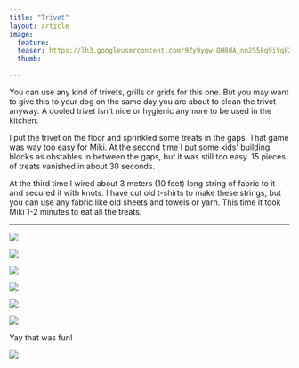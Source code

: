 ```yaml
---
title: "Trivet"
layout: article
image:
  feature:
  teaser: https://lh3.googleusercontent.com/9Zy9yqw-QH8dA_nn2S5kq9iYq82Mg8DGYNJaU-3vxMV_tlgKuPguOc4RNSJDoCgwUZ8MbC4DG4D6FY_J-xT_dRE66qqJwOE54HqQoqDOmSdy9S5faJQPlzBPKWvH6N0n9P2-7x0-ZhEA_pmvBpr21IoY0FboJW-1iZD1EsnQ60i9-potS_mj8U9WGxRD0UENY4__oSyk2QwCjOIB88oZiAvHzb6jQ76-VBvZhCeHX7PKz43a4Oe4j87m5c2uppdM8CByAHMXr-MeQZOQVslFPOhZW-1JwbUCMWqkEtddiKtAhNAefpe_i2QArwDbxyBASTaR37cBMJuRiNAp7wtflFiYGkTkEf_p_KaPcV5tzcooYVedrL3OBXGn0-_o5cTGETTFwfTuCRNA3xOKNWOOnYK2nuAjh3yd1_lUnaweWd1JkIg7svKHuGenh37w1M3OeRdtsVBAic4s6AF268SnxiVSp5lCvHCfWyGg47oD83Po-R48ygCthoamYloneYixUKKY3g=w245
  thumb:

---
```


You can use any kind of trivets, grills or grids for this one. But you may want to give this to your dog on the same day you are about to clean the trivet anyway. A dooled trivet isn't nice or hygienic anymore to be used in the kitchen.

I put the trivet on the floor and sprinkled some treats in the gaps. That game was way too easy for Miki. At the second time I put some kids' building blocks as obstables in between the gaps, but it was still too easy. 15 pieces of treats vanished in about 30 seconds.

At the third time I wired about 3 meters (10 feet) long string of fabric to it and secured it with knots. I have cut old t-shirts to make these strings, but you can use any fabric like old sheets and towels or yarn. This time it took Miki 1-2 minutes to eat all the treats.

---

[![](https://lh3.googleusercontent.com/jVBTkHyxT66DVkT_NechgRdPgB0atY4f8MuCPfZnYnwmhshG6A9G3sgErGdBNzgGgUhXf3W9ZG29m4lr72PPfg1YR9ezCY7ela56ZfJgzPLd1zUbI8pOBaenY2F93Pu6WTazDBhGNOZpyGxtyQeWAsrsEiiw5ABOqfXHyxnhtPrJR0g_ActGFigwgAXg8vu_7r5gDUYwisgaoK_0jl1_srLeViGqkLjnFhgtDmIn9UxRpKbu5eCZP-YAIf5Nwi0910vRYtncwCotXZ55deE72fotSuN3IY1u_QaBZtLc5hiJM6MuPAWsYFqaCNfdRPXT0FCl_5D8t1Lz_VlbmWOA48cNYhR0AChLWgFyRZlynDSB--HFfUJ8Ae1cvpxILWgCRBjQXYunXiqkT7VTIVY6Jehm0ojy63eRvAgVk95al9MpgJl8sJeavSunTjXsgLfqScPGy5n4PRe6B6uvBc_MndV5R1g6efOxYRKY2G7oqZRTo6bdiz-RYk1cMwMJPbtp_3ZLsQ=w800)](https://lh3.googleusercontent.com/jVBTkHyxT66DVkT_NechgRdPgB0atY4f8MuCPfZnYnwmhshG6A9G3sgErGdBNzgGgUhXf3W9ZG29m4lr72PPfg1YR9ezCY7ela56ZfJgzPLd1zUbI8pOBaenY2F93Pu6WTazDBhGNOZpyGxtyQeWAsrsEiiw5ABOqfXHyxnhtPrJR0g_ActGFigwgAXg8vu_7r5gDUYwisgaoK_0jl1_srLeViGqkLjnFhgtDmIn9UxRpKbu5eCZP-YAIf5Nwi0910vRYtncwCotXZ55deE72fotSuN3IY1u_QaBZtLc5hiJM6MuPAWsYFqaCNfdRPXT0FCl_5D8t1Lz_VlbmWOA48cNYhR0AChLWgFyRZlynDSB--HFfUJ8Ae1cvpxILWgCRBjQXYunXiqkT7VTIVY6Jehm0ojy63eRvAgVk95al9MpgJl8sJeavSunTjXsgLfqScPGy5n4PRe6B6uvBc_MndV5R1g6efOxYRKY2G7oqZRTo6bdiz-RYk1cMwMJPbtp_3ZLsQ=s0)

[![](https://lh3.googleusercontent.com/tpIUksOA_ySr6O_w-gFXibvwsP61sB4CRZ7kZWa-Ty0Dtv6Qnwo-YCZ2iIz9uyA6orAFHHq6VB6PtWrWN74dQ53o3HV_9W21Ebm9P3tbRSo_r2Z-s0NV7qEPqB2ypuPnXVvUfPckv_CbcmcNXO3tYSBmLLWPrSPurkPRaHbFoy55ATuehelvMIgLSOczuPL757n-7ZC3kRApGTnM3Y6kumAd3kZ2kysqGIsAjn8dfuug-jkDdKd8dkQ81LuuLAKGjNy5Yy41c9DLGWJ8yw7_eQOgZgwUBBd11zmj-AsNq6kIux0rLtHsfFnarW0Vmtycp4VqnP5sJVYc2uZJKvZZ_h4YgiO5qyAMVFvThQ1SkOL6nrsJsBTfWSE0b6w8YK_v3jC34S-YqRF1S66hoJDUKc3B5yatVMadIsE1jTO39oARJbry61NdSZT2syXBItoYUcW75UuruUZ39W1cyOVBIoDQ38Uqxc-Pv3BBzaEwvXDfaDsL47wlJE1fQ1ZOii0_q6WliA=w800)](https://lh3.googleusercontent.com/tpIUksOA_ySr6O_w-gFXibvwsP61sB4CRZ7kZWa-Ty0Dtv6Qnwo-YCZ2iIz9uyA6orAFHHq6VB6PtWrWN74dQ53o3HV_9W21Ebm9P3tbRSo_r2Z-s0NV7qEPqB2ypuPnXVvUfPckv_CbcmcNXO3tYSBmLLWPrSPurkPRaHbFoy55ATuehelvMIgLSOczuPL757n-7ZC3kRApGTnM3Y6kumAd3kZ2kysqGIsAjn8dfuug-jkDdKd8dkQ81LuuLAKGjNy5Yy41c9DLGWJ8yw7_eQOgZgwUBBd11zmj-AsNq6kIux0rLtHsfFnarW0Vmtycp4VqnP5sJVYc2uZJKvZZ_h4YgiO5qyAMVFvThQ1SkOL6nrsJsBTfWSE0b6w8YK_v3jC34S-YqRF1S66hoJDUKc3B5yatVMadIsE1jTO39oARJbry61NdSZT2syXBItoYUcW75UuruUZ39W1cyOVBIoDQ38Uqxc-Pv3BBzaEwvXDfaDsL47wlJE1fQ1ZOii0_q6WliA=s0)

[![](https://lh3.googleusercontent.com/Kj1llro_OAKPFlbTLFVZpz57Vgig6Tir2Ps0DVIiY1eXbW7tc4ILRho_rWWYBIvuEnRkgf1khXTow_WhseCGNOXqpz4fMXBscZj4G6x8TocmflGFXdEfSr7uqsFGmL4Z18s5QqG6oienhppDQcFVa_ta_CNnkBbtjcMTlplsOobVso7TR5zovy2esp2A2guJv0matG28UCpN8oH8taFcm3QX6XIIgpm0iVD5a_4lZMIClEeEitHMqbCLhbv6ZIQSH4fu-Oj3Ev6ZIXo-PZ-lpoOP3yZPSLcJhE56nXoia-V0hHzmybyNMrt-7shPKGIbtxejZlPI2_zVBl-04-ggYGJoi_0hCVLn5ENDi8jNuZz3D3DIpRGRzw2Fb6Z52yCLEniZiuGe8feFkM2yGOHI14x3JbweOnp7ZF7SFeH07_XXWg-EyprcocumOZUVKZNeciiYKz4mjneB20OclGrN4kSsQD7xe_svCZK4n0UllYRtb1ApCn0AhYpIxPfaCXjZKCkgMw=w800)](https://lh3.googleusercontent.com/Kj1llro_OAKPFlbTLFVZpz57Vgig6Tir2Ps0DVIiY1eXbW7tc4ILRho_rWWYBIvuEnRkgf1khXTow_WhseCGNOXqpz4fMXBscZj4G6x8TocmflGFXdEfSr7uqsFGmL4Z18s5QqG6oienhppDQcFVa_ta_CNnkBbtjcMTlplsOobVso7TR5zovy2esp2A2guJv0matG28UCpN8oH8taFcm3QX6XIIgpm0iVD5a_4lZMIClEeEitHMqbCLhbv6ZIQSH4fu-Oj3Ev6ZIXo-PZ-lpoOP3yZPSLcJhE56nXoia-V0hHzmybyNMrt-7shPKGIbtxejZlPI2_zVBl-04-ggYGJoi_0hCVLn5ENDi8jNuZz3D3DIpRGRzw2Fb6Z52yCLEniZiuGe8feFkM2yGOHI14x3JbweOnp7ZF7SFeH07_XXWg-EyprcocumOZUVKZNeciiYKz4mjneB20OclGrN4kSsQD7xe_svCZK4n0UllYRtb1ApCn0AhYpIxPfaCXjZKCkgMw=s0)

[![](https://lh3.googleusercontent.com/S-16O1uxtlzt-R4tdvwH09uXJPsu5IHrOok7O1Etx-4Op1u4HKQfisKLfk-8ZQIp26CrzLhuhffuXevKJmToMbP8YFs-1mPWdmi2-Pe_K9kHaKaTQNBb-xz558iZI5viReVt9g8T0O_unoMHG7ZZdjZMVkUiShte2E9iiLceZ8K0np5F9yFtgWQiydJbfCf_znFQeR5FYinvKnj9OqkF4S2-kxIww7vUDiFHjtZyzlo14J1L9eq1kei6l3D1KQ0VlssrpYid6gqwGfrieTyrDE0TQI_iwdVmWu3ruCro2TxTa71sNDNS7JueuM2TPyXfmq9V9DK39IciiTkiQxtbFlZU70iQJeVNeV8yVjJ9U2uAb4g8rtXT5Y77_mk_n8A7cb9LGlnXi6ytm296DA-L4gI0UQ4cvs6PLOQ5WpyLAHqdrKDSwJh1Hce-TyossneXUcEQ_e-QkiTF14HI5ZmDgJkZOPMna2JOnzlFB_ojLtxo_tOorg82zFvr9ASKQgZ0-Q8BOw=w800)](https://lh3.googleusercontent.com/S-16O1uxtlzt-R4tdvwH09uXJPsu5IHrOok7O1Etx-4Op1u4HKQfisKLfk-8ZQIp26CrzLhuhffuXevKJmToMbP8YFs-1mPWdmi2-Pe_K9kHaKaTQNBb-xz558iZI5viReVt9g8T0O_unoMHG7ZZdjZMVkUiShte2E9iiLceZ8K0np5F9yFtgWQiydJbfCf_znFQeR5FYinvKnj9OqkF4S2-kxIww7vUDiFHjtZyzlo14J1L9eq1kei6l3D1KQ0VlssrpYid6gqwGfrieTyrDE0TQI_iwdVmWu3ruCro2TxTa71sNDNS7JueuM2TPyXfmq9V9DK39IciiTkiQxtbFlZU70iQJeVNeV8yVjJ9U2uAb4g8rtXT5Y77_mk_n8A7cb9LGlnXi6ytm296DA-L4gI0UQ4cvs6PLOQ5WpyLAHqdrKDSwJh1Hce-TyossneXUcEQ_e-QkiTF14HI5ZmDgJkZOPMna2JOnzlFB_ojLtxo_tOorg82zFvr9ASKQgZ0-Q8BOw=s0)

[![](https://lh3.googleusercontent.com/ffT-ubm2Ztxovp6ZMpNr-GXKxAtvH15GqakUNCvsUzZOpJHNWFKjErzGaRNr6wBrnUn4m-NnqccK2veVLJvP4dnAipkR1eVtQkfHGD7OiD247BYDidgXWDsYKKyNSliH4R-VJ2DN2McLE-apjncUxVnBTvohiI6Se0-2gXRX4T4r9cihr2F1pmM6yatvRxI-JT0yJY8srs_AwwgAq7kOTo6-vIZNPCVhlunGgsC0BefuWgiQrYJpRrBvartTXV4tS879Ys2Jq7lyQx5zSON_mCl_nU66MpLsozMrPgWuDtiLAhrI82EFT0lJ-ub2SYZoBSwOw3cuPlYKxxQ00mq78fxgVr89fChlJMVc1E5z8ASk9nyB3XinE5zvMj7Tiyr4TY1Ew_tCbIQ9w2R7JbCdq00A-Mc3lS8PyGsf-62wPILG3DUz6mqz2H8m2ghm0BRpRWci3I8N1yPCO3sf9f5rCUcUFcsXCvFm_-pnbY0Lz_UG8uKmbU4QKMVJD6XCF0Q2L7Wmug=w800)](https://lh3.googleusercontent.com/ffT-ubm2Ztxovp6ZMpNr-GXKxAtvH15GqakUNCvsUzZOpJHNWFKjErzGaRNr6wBrnUn4m-NnqccK2veVLJvP4dnAipkR1eVtQkfHGD7OiD247BYDidgXWDsYKKyNSliH4R-VJ2DN2McLE-apjncUxVnBTvohiI6Se0-2gXRX4T4r9cihr2F1pmM6yatvRxI-JT0yJY8srs_AwwgAq7kOTo6-vIZNPCVhlunGgsC0BefuWgiQrYJpRrBvartTXV4tS879Ys2Jq7lyQx5zSON_mCl_nU66MpLsozMrPgWuDtiLAhrI82EFT0lJ-ub2SYZoBSwOw3cuPlYKxxQ00mq78fxgVr89fChlJMVc1E5z8ASk9nyB3XinE5zvMj7Tiyr4TY1Ew_tCbIQ9w2R7JbCdq00A-Mc3lS8PyGsf-62wPILG3DUz6mqz2H8m2ghm0BRpRWci3I8N1yPCO3sf9f5rCUcUFcsXCvFm_-pnbY0Lz_UG8uKmbU4QKMVJD6XCF0Q2L7Wmug=s0)

[![](https://lh3.googleusercontent.com/xpnSLB8q_pF34JmEE-vzXP7g1px0Ge2Bm5eeVzyN17LB-ExvnpTD_Y2raHtqHZQ_V4mnf4F8b2HUzRgcIeWFnkOtY3Lptd8J33JNM0ELMqQApvz0v7wGy2KqaGRYhlkLOmEzom1ZIaWQg6SVGGh31_hZ92Vf3tYm19mM6fIWLUbrhkdp24dwZ_-RTzlKCs78f0wElZ1K-jGs3i10ItdJ6YPxMQFBQNDMpwKJr47YChC5T89ZYM6JKSJmYkfbX7nkiYeNKYiV5sbO3xDriZfazasUAIZCVwwv5Uvx-aAyAQg5W62IV6f83X3d5XH_muMl2gXq3kODFI04n88jGOVk4plxFmNIFXFrJ4S41V0kdj7P_7J2XGm6mA_RJfPfB6FG5eLLIvHdwtelB9ZxjRyAOmWCOa5hdshNiUupqTaPkbPHF1zqFaX647zaSu_tgzTtpgqZu0kxvoaMtUx2wkPWXBjHEu1ll8ngZriQClAmPcbzSMwgHocnC8vqeMbuaI_hR0Th-A=w800)](https://lh3.googleusercontent.com/xpnSLB8q_pF34JmEE-vzXP7g1px0Ge2Bm5eeVzyN17LB-ExvnpTD_Y2raHtqHZQ_V4mnf4F8b2HUzRgcIeWFnkOtY3Lptd8J33JNM0ELMqQApvz0v7wGy2KqaGRYhlkLOmEzom1ZIaWQg6SVGGh31_hZ92Vf3tYm19mM6fIWLUbrhkdp24dwZ_-RTzlKCs78f0wElZ1K-jGs3i10ItdJ6YPxMQFBQNDMpwKJr47YChC5T89ZYM6JKSJmYkfbX7nkiYeNKYiV5sbO3xDriZfazasUAIZCVwwv5Uvx-aAyAQg5W62IV6f83X3d5XH_muMl2gXq3kODFI04n88jGOVk4plxFmNIFXFrJ4S41V0kdj7P_7J2XGm6mA_RJfPfB6FG5eLLIvHdwtelB9ZxjRyAOmWCOa5hdshNiUupqTaPkbPHF1zqFaX647zaSu_tgzTtpgqZu0kxvoaMtUx2wkPWXBjHEu1ll8ngZriQClAmPcbzSMwgHocnC8vqeMbuaI_hR0Th-A=s0)

Yay that was fun!

[![](https://lh3.googleusercontent.com/aH6htlSN69s3AxWql1xcqZZ80CGeWhylZnRh5X7LKRsuZ5G9b11fDPkoPZ9gcZROFM8WL7q_2o1DoJOeUHgkpS4o1SVOKgx7ue3vykxF4bRkEm_Ua6eg-FTrDZmNUkDU13bs5ZJfnYdzvng-j9ALmGM67wI3z77PHvNYSEzfeJSAQBmq1AMxvDlKlnpyyXFQbG2f4xWh7rAbOo3q5cS3VCXBxaiU3PQd0bl8qOBO-TxARHxwXnB7ZRFRu7MILd_tMcF8Ksdh2qn7rYNVfBCrNQk-zJcGzXpDxs6eCny1rcDTHK48dN18HHV96ymZIS8blWFN1TyXEliGpDz4MY10K6W_0A5nyrBys9ZQD0TwcuGKj4AGBT0S2z5l1V6UvIT4J5cEmrnjkNeiIBH4S3hRhmGbCNoF9_oGWr711lEKdpJZLe3dHfmpp-1NmEcxE5ZQZIs1bx_afP5jt5rzcGLvA3ygrsLbZO2OLtKO0n836GG15A6AUKRcYAY2jUpgPvxpjKQd1w=w800)](https://lh3.googleusercontent.com/aH6htlSN69s3AxWql1xcqZZ80CGeWhylZnRh5X7LKRsuZ5G9b11fDPkoPZ9gcZROFM8WL7q_2o1DoJOeUHgkpS4o1SVOKgx7ue3vykxF4bRkEm_Ua6eg-FTrDZmNUkDU13bs5ZJfnYdzvng-j9ALmGM67wI3z77PHvNYSEzfeJSAQBmq1AMxvDlKlnpyyXFQbG2f4xWh7rAbOo3q5cS3VCXBxaiU3PQd0bl8qOBO-TxARHxwXnB7ZRFRu7MILd_tMcF8Ksdh2qn7rYNVfBCrNQk-zJcGzXpDxs6eCny1rcDTHK48dN18HHV96ymZIS8blWFN1TyXEliGpDz4MY10K6W_0A5nyrBys9ZQD0TwcuGKj4AGBT0S2z5l1V6UvIT4J5cEmrnjkNeiIBH4S3hRhmGbCNoF9_oGWr711lEKdpJZLe3dHfmpp-1NmEcxE5ZQZIs1bx_afP5jt5rzcGLvA3ygrsLbZO2OLtKO0n836GG15A6AUKRcYAY2jUpgPvxpjKQd1w=s0)
